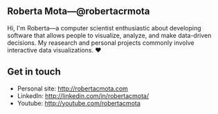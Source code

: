 ## Roberta Mota—@robertacrmota

<!--
**robertacrmota/robertacrmota** is a ✨ _special_ ✨ repository because its `README.md` (this file) appears on your GitHub profile.

Here are some ideas to get you started:

- 🔭 I’m currently working on ...
- 🌱 I’m currently learning ...
- 👯 I’m looking to collaborate on ...
- 🤔 I’m looking for help with ...
- 💬 Ask me about ...
- 📫 How to reach me: ...
- 😄 Pronouns: ...
- ⚡ Fun fact: ...
-->

Hi, I'm Roberta—a computer scientist enthusiastic about developing software that allows people to visualize, analyze, and make data-driven decisions. My reasearch and personal projects commonly involve interactive data visualizations. :heart:

## Get in touch

- Personal site: http://robertacmota.com
- LinkedIn: http://linkedin.com/in/robertacmota/
- Youtube: http://youtube.com/robertacmota
